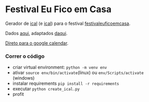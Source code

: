 # Festival Eu Fico em Casa
Gerador de [ical](create_ical.py) (e [ical](out.txt)) para o festival [festivaleuficoemcasa](https://www.instagram.com/festivaleuficoemcasa/).

Dados [aqui](data.txt), adaptados [daqui](https://www.comunidadeculturaearte.com/festival-eu-fico-em-casa-artistas-unem-se-para-sensibilizar-a-populacao-a-ficar-em-casa/).

[Direto para o google calendar](https://calendar.google.com/calendar?cid=aXRpcDlrYjVwMGNyZjZvY2Zpb2Vob2cxY2tAZ3JvdXAuY2FsZW5kYXIuZ29vZ2xlLmNvbQ).

### Correr o código
* criar virtual environment: `python -m venv env`
* ativar `source env/bin/activate`(linux) ou `env/Scripts/activate` (windows)
* instalar requirements `pip install -r requirements`
* executar `python create_ical.py`
* profit

